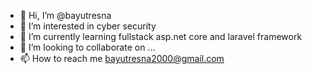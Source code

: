 - 👋 Hi, I’m @bayutresna
- 👀 I’m interested in cyber security
- 🌱 I’m currently learning fullstack asp.net core and laravel framework
- 💞️ I’m looking to collaborate on ...
- 📫 How to reach me bayutresna2000@gmail.com

<!---
bayutresna/bayutresna is a ✨ special ✨ repository because its `README.md` (this file) appears on your GitHub profile.
You can click the Preview link to take a look at your changes.
--->
